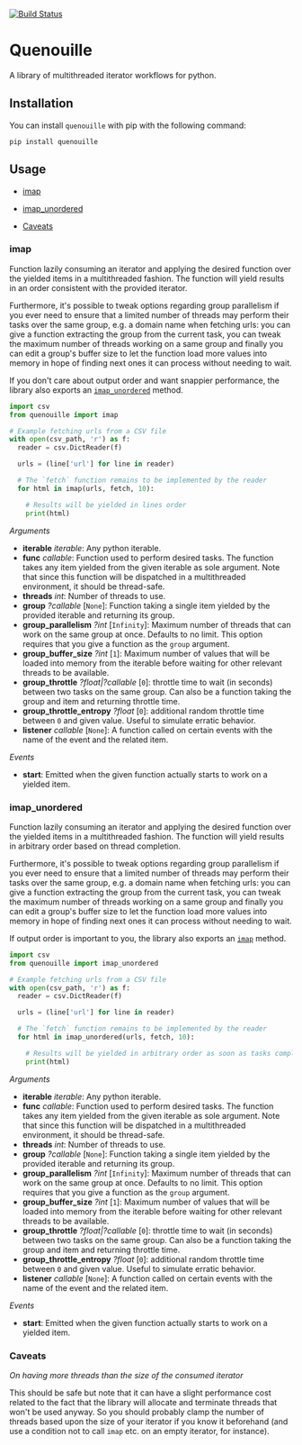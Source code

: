 [![Build Status](https://travis-ci.org/medialab/quenouille.svg)](https://travis-ci.org/medialab/quenouille)

# Quenouille

A library of multithreaded iterator workflows for python.

## Installation

You can install `quenouille` with pip with the following command:

```
pip install quenouille
```

## Usage
* [imap](#imap)
* [imap_unordered](#imapunordered)

* [Caveats](#caveats)

### imap

Function lazily consuming an iterator and applying the desired function over the yielded items in a multithreaded fashion. The function will yield results in an order consistent with the provided iterator.

Furthermore, it's possible to tweak options regarding group parallelism if you ever need to ensure that a limited number of threads may perform their tasks over the same group, e.g. a domain name when fetching urls: you can give a function extracting the group from the current task, you can tweak the maximum number of threads working on a same group and finally you can edit a group's buffer size to let the function load more values into memory in hope of finding next ones it can process without needing to wait.

If you don't care about output order and want snappier performance, the library also exports an [`imap_unordered`](#imap_unordered) method.

```python
import csv
from quenouille import imap

# Example fetching urls from a CSV file
with open(csv_path, 'r') as f:
  reader = csv.DictReader(f)

  urls = (line['url'] for line in reader)

  # The `fetch` function remains to be implemented by the reader
  for html in imap(urls, fetch, 10):

    # Results will be yielded in lines order
    print(html)
```

*Arguments*

* **iterable** *iterable*: Any python iterable.
* **func** *callable*: Function used to perform desired tasks. The function takes any item yielded from the given iterable as sole argument. Note that since this function will be dispatched in a multithreaded environment, it should be thread-safe.
* **threads** *int*: Number of threads to use.
* **group** *?callable* [`None`]: Function taking a single item yielded by the provided iterable and returning its group.
* **group_parallelism** *?int* [`Infinity`]: Maximum number of threads that can work on the same group at once. Defaults to no limit. This option requires that you give a function as the `group` argument.
* **group_buffer_size** *?int* [`1`]: Maximum number of values that will be loaded into memory from the iterable before waiting for other relevant threads to be available.
* **group_throttle** *?float|?callable* [`0`]: throttle time to wait (in seconds) between two tasks on the same group. Can also be a function taking the group and item and returning throttle time.
* **group_throttle_entropy** *?float* [`0`]: additional random throttle time between `0` and given value. Useful to simulate erratic behavior.
* **listener** *callable* [`None`]: A function called on certain events with the name of the event and the related item.

*Events*

* **start**: Emitted when the given function actually starts to work on a yielded item.

### imap_unordered

Function lazily consuming an iterator and applying the desired function over the yielded items in a multithreaded fashion. The function will yield results in arbitrary order based on thread completion.

Furthermore, it's possible to tweak options regarding group parallelism if you ever need to ensure that a limited number of threads may perform their tasks over the same group, e.g. a domain name when fetching urls: you can give a function extracting the group from the current task, you can tweak the maximum number of threads working on a same group and finally you can edit a group's buffer size to let the function load more values into memory in hope of finding next ones it can process without needing to wait.

If output order is important to you, the library also exports an [`imap`](#imap) method.

```python
import csv
from quenouille import imap_unordered

# Example fetching urls from a CSV file
with open(csv_path, 'r') as f:
  reader = csv.DictReader(f)

  urls = (line['url'] for line in reader)

  # The `fetch` function remains to be implemented by the reader
  for html in imap_unordered(urls, fetch, 10):

    # Results will be yielded in arbitrary order as soon as tasks complete
    print(html)
```

*Arguments*

* **iterable** *iterable*: Any python iterable.
* **func** *callable*: Function used to perform desired tasks. The function takes any item yielded from the given iterable as sole argument. Note that since this function will be dispatched in a multithreaded environment, it should be thread-safe.
* **threads** *int*: Number of threads to use.
* **group** *?callable* [`None`]: Function taking a single item yielded by the provided iterable and returning its group.
* **group_parallelism** *?int* [`Infinity`]: Maximum number of threads that can work on the same group at once. Defaults to no limit. This option requires that you give a function as the `group` argument.
* **group_buffer_size** *?int* [`1`]: Maximum number of values that will be loaded into memory from the iterable before waiting for other relevant threads to be available.
* **group_throttle** *?float|?callable* [`0`]: throttle time to wait (in seconds) between two tasks on the same group. Can also be a function taking the group and item and returning throttle time.
* **group_throttle_entropy** *?float* [`0`]: additional random throttle time between `0` and given value. Useful to simulate erratic behavior.
* **listener** *callable* [`None`]: A function called on certain events with the name of the event and the related item.

*Events*

* **start**: Emitted when the given function actually starts to work on a yielded item.

### Caveats

*On having more threads than the size of the consumed iterator*

This should be safe but note that it can have a slight performance cost related to the fact that the library will allocate and terminate threads that won't be used anyway. So you should probably clamp the number of threads based upon the size of your iterator if you know it beforehand (and use a condition not to call `imap` etc. on an empty iterator, for instance).
